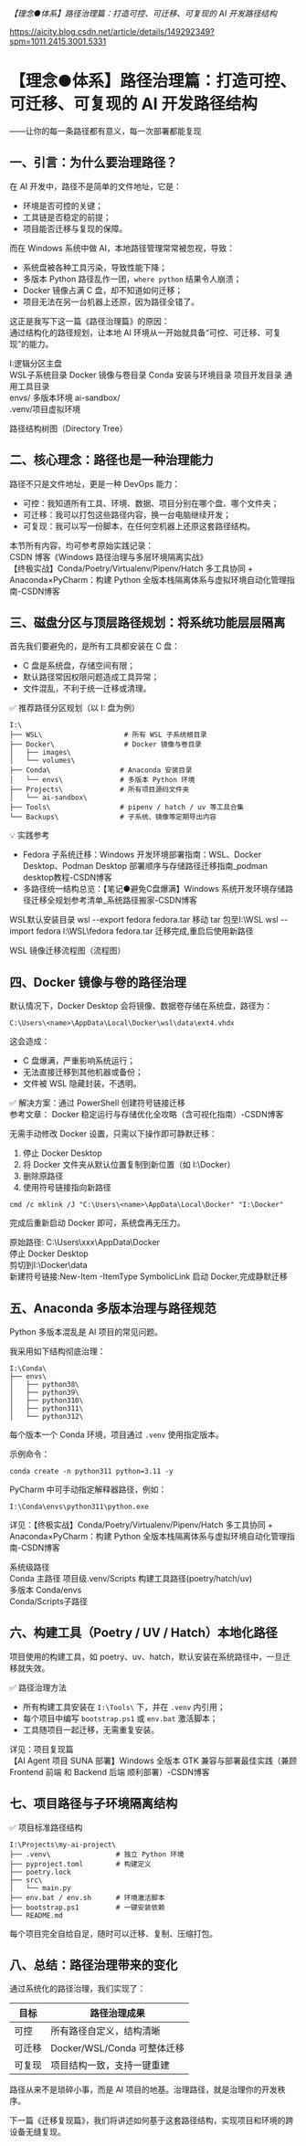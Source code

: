 *【理念●体系】路径治理篇：打造可控、可迁移、可复现的 AI 开发路径结构*


https://aicity.blog.csdn.net/article/details/149292349?spm=1011.2415.3001.5331


# 【理念●体系】路径治理篇：打造可控、可迁移、可复现的 AI 开发路径结构
——让你的每一条路径都有意义，每一次部署都能复现

## 一、引言：为什么要治理路径？
在 AI 开发中，路径不是简单的文件地址，它是：  
- 环境是否可控的关键；  
- 工具链是否稳定的前提；  
- 项目能否迁移与复现的保障。  

而在 Windows 系统中做 AI，本地路径管理常常被忽视，导致：  
- 系统盘被各种工具污染，导致性能下降；  
- 多版本 Python 路径乱作一团，`where python` 结果令人崩溃；  
- Docker 镜像占满 C 盘，却不知道如何迁移；  
- 项目无法在另一台机器上还原，因为路径全错了。  

这正是我写下这一篇《路径治理篇》的原因：  
通过结构化的路径规划，让本地 AI 环境从一开始就具备“可控、可迁移、可复现”的能力。  

I:逻辑分区主盘  
WSL子系统目录 Docker 镜像与卷目录 Conda 安装与环境目录 项目开发目录 通用工具目录  
envs/ 多版本环境 ai-sandbox/  
.venv/项目虚拟环境  

路径结构树图（Directory Tree）

## 二、核心理念：路径也是一种治理能力
路径不只是文件地址，更是一种 DevOps 能力：  
- 可控：我知道所有工具、环境、数据、项目分别在哪个盘、哪个文件夹；  
- 可迁移：我可以打包这些路径内容，换一台电脑继续开发；  
- 可复现：我可以写一份脚本，在任何空机器上还原这套路径结构。  

本节所有内容，均可参考原始实践记录：  
CSDN 博客《Windows 路径治理与多层环境隔离实战》  
【终极实战】Conda/Poetry/Virtualenv/Pipenv/Hatch 多工具协同 + Anaconda×PyCharm：构建 Python 全版本栈隔离体系与虚拟环境自动化管理指南-CSDN博客

## 三、磁盘分区与顶层路径规划：将系统功能层层隔离
首先我们要避免的，是所有工具都安装在 C 盘：  
- C 盘是系统盘，存储空间有限；  
- 默认路径常因权限问题造成工具异常；  
- 文件混乱，不利于统一迁移或清理。  

✅ 推荐路径分区规划（以 I: 盘为例）  
```
I:\
├── WSL\                    # 所有 WSL 子系统根目录
├── Docker\                 # Docker 镜像与卷目录
│   ├── images\
│   └── volumes\
├── Conda\                 # Anaconda 安装目录
│   └── envs\              # 多版本 Python 环境
├── Projects\              # 所有项目源码文件夹
│   └── ai-sandbox\
├── Tools\                 # pipenv / hatch / uv 等工具合集
└── Backups\               # 子系统、镜像等定期导出内容
```

💡 实践参考  
- Fedora 子系统迁移：Windows 开发环境部署指南：WSL、Docker Desktop、Podman Desktop 部署顺序与存储路径迁移指南_podman desktop教程-CSDN博客  
- 多路径统一结构总览：【笔记●避免C盘爆满】Windows 系统开发环境存储路径迁移全规划参考清单_系统路径搬家-CSDN博客  

WSL默认安装目录 wsl --export fedora fedora.tar 移动 tar 包至I:\WSL wsl --import fedora l:\WSL\fedora fedora.tar 迁移完成,重启后使用新路径  

WSL 镜像迁移流程图（流程图）

## 四、Docker 镜像与卷的路径治理
默认情况下，Docker Desktop 会将镜像、数据卷存储在系统盘，路径为：  
```
C:\Users\<name>\AppData\Local\Docker\wsl\data\ext4.vhdx
```

这会造成：  
- C 盘爆满，严重影响系统运行；  
- 无法直接迁移到其他机器或备份；  
- 文件被 WSL 隐藏封装，不透明。  

✅ 解决方案：通过 PowerShell 创建符号链接迁移  
参考文章： Docker 稳定运行与存储优化全攻略（含可视化指南）-CSDN博客  

无需手动修改 Docker 设置，只需以下操作即可静默迁移：  
1. 停止 Docker Desktop  
2. 将 Docker 文件夹从默认位置复制到新位置（如 I:\Docker）  
3. 删除原路径  
4. 使用符号链接指向新路径  

```
cmd /c mklink /J "C:\Users\<name>\AppData\Local\Docker" "I:\Docker"
```

完成后重新启动 Docker 即可，系统盘再无压力。  

原始路径: C:\Users\xxx\AppData\Docker  
停止 Docker Desktop  
剪切到I:\Docker\data  
新建符号链接:New-Item -ItemType SymbolicLink 启动 Docker,完成静默迁移

## 五、Anaconda 多版本治理与路径规范
Python 多版本混乱是 AI 项目的常见问题。  

我采用如下结构彻底治理：  
```
I:\Conda\
├── envs\
│   ├── python38\
│   ├── python39\
│   ├── python310\
│   ├── python311\
│   └── python312\
```

每个版本一个 Conda 环境，项目通过 `.venv` 使用指定版本。  

示例命令：  
```
conda create -n python311 python=3.11 -y
```

PyCharm 中可手动指定解释器路径，例如：  
```
I:\Conda\envs\python311\python.exe
```

详见：【终极实战】Conda/Poetry/Virtualenv/Pipenv/Hatch 多工具协同 + Anaconda×PyCharm：构建 Python 全版本栈隔离体系与虚拟环境自动化管理指南-CSDN博客  

系统级路径  
Conda 主路径 项目级.venv/Scripts 构建工具路径(poetry/hatch/uv)  
多版本 Conda/envs  
Conda/Scripts子路径

## 六、构建工具（Poetry / UV / Hatch）本地化路径
项目使用的构建工具，如 poetry、uv、hatch，默认安装在系统路径中，一旦迁移就失效。  

✅ 路径治理方法  
- 所有构建工具安装在 `I:\Tools\` 下，并在 `.venv` 内引用；  
- 每个项目中编写 `bootstrap.ps1` 或 `env.bat` 激活脚本；  
- 工具随项目一起迁移，无需重复安装。  

详见：项目复现篇  
【AI Agent 项目 SUNA 部署】Windows 全版本 GTK 兼容与部署最佳实践（兼顾 Frontend 前端 和 Backend 后端 顺利部署）-CSDN博客

## 七、项目路径与子环境隔离结构
✅ 项目标准路径结构  
```
I:\Projects\my-ai-project\
├── .venv\                # 独立 Python 环境
├── pyproject.toml        # 构建定义
├── poetry.lock
├── src\
│   └── main.py
├── env.bat / env.sh      # 环境激活脚本
├── bootstrap.ps1         # 一键安装依赖
└── README.md
```

每个项目完全自给自足，随时可以迁移、复制、压缩打包。

## 八、总结：路径治理带来的变化
通过系统化的路径治理，我们实现了：  

| 目标 | 路径治理成果 |
|------|--------------|
| 可控 | 所有路径自定义，结构清晰 |
| 可迁移 | Docker/WSL/Conda 可整体迁移 |
| 可复现 | 项目结构一致，支持一键重建 |

路径从来不是琐碎小事，而是 AI 项目的地基。治理路径，就是治理你的开发秩序。  

下一篇《迁移复现篇》，我们将讲述如何基于这套路径结构，实现项目和环境的跨设备无缝复现。
